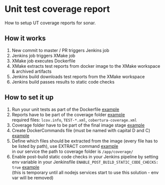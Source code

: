 # Unit test coverage report
How to setup UT coverage reports for sonar.

## How it works
1. New commit to master / PR triggers Jenkins job
2. Jenkins job triggers XMake job
3. XMake job executes Dockerfile
4. XMake extracts test reports from docker image to the XMake workspace & archived artifacts
5. Jenkins build downloads test reports from the XMake workspace
6. Jenkins build passes results to static code checks

## How to set it up
1. Run your unit tests as part of the Dockerfile [example](https://github.tools.sap/bdc-fos/fos-data-subscription-svc/blob/1f3afa2a947fe1c95b3ff1e487e2dc9c5fdd60de/Dockerfile#L23) 
2. Reports have to be part of the coverage folder [example](https://github.tools.sap/bdc-fos/fos-data-subscription-svc/blob/1f3afa2a947fe1c95b3ff1e487e2dc9c5fdd60de/app/jest.json#L36)  
required files: `lcov.info`, `TEST-*.xml`, `cobertura-coverage.xml`
3. Coverage folder have to be part of the final image stage [example](https://github.tools.sap/bdc-fos/fos-data-subscription-svc/blob/1f3afa2a947fe1c95b3ff1e487e2dc9c5fdd60de/Dockerfile#L55)
4. Create DockerCommands file (must be named with capital D and C) [example](https://github.tools.sap/bdc-fos/fos-data-subscription-svc/blob/1f3afa2a947fe1c95b3ff1e487e2dc9c5fdd60de/DockerCommands)
5. Define which files should be extracted from the image (every file has to be listed by path), use EXTRACT command [example](https://github.tools.sap/bdc-fos/fos-data-subscription-svc/blob/1f3afa2a947fe1c95b3ff1e487e2dc9c5fdd60de/DockerCommands#L1)  
in our service the path to coverage folder is `/app/coverage/`
6. Enable post-build static code checks in your Jenkins pipeline by setting env variable in your Jenkinsfile `ENABLE_POST_BUILD_STATIC_CODE_CHECKS: true`  [example](https://github.tools.sap/bdc-fos/fos-data-subscription-svc/blob/1f3afa2a947fe1c95b3ff1e487e2dc9c5fdd60de/Jenkinsfile#L22)  
(this is temporary until all nodejs services start to use this solution - env var will be removed)
